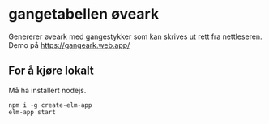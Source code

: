 # gangetabellen øveark

Genererer øveark med gangestykker som kan skrives ut rett fra nettleseren. Demo på https://gangeark.web.app/

## For å kjøre lokalt

Må ha installert nodejs.

```
npm i -g create-elm-app
elm-app start
```
